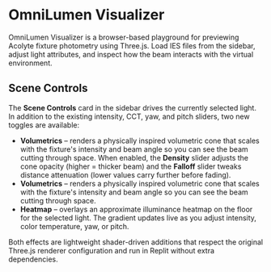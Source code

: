 # OmniLumen Visualizer

OmniLumen Visualizer is a browser-based playground for previewing Acolyte fixture photometry using Three.js. Load IES files from the sidebar, adjust light attributes, and inspect how the beam interacts with the virtual environment.

## Scene Controls

The **Scene Controls** card in the sidebar drives the currently selected light. In addition to the existing intensity, CCT, yaw, and pitch sliders, two new toggles are available:

- **Volumetrics** – renders a physically inspired volumetric cone that scales with the fixture's intensity and beam angle so you can see the beam cutting through space. When enabled, the **Density** slider adjusts the cone opacity (higher = thicker beam) and the **Falloff** slider tweaks distance attenuation (lower values carry further before fading).
- **Volumetrics** – renders a physically inspired volumetric cone that scales with the fixture's intensity and beam angle so you can see the beam cutting through space.
- **Heatmap** – overlays an approximate illuminance heatmap on the floor for the selected light. The gradient updates live as you adjust intensity, color temperature, yaw, or pitch.

Both effects are lightweight shader-driven additions that respect the original Three.js renderer configuration and run in Replit without extra dependencies.
